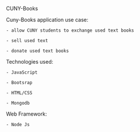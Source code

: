 CUNY-Books

Cuny-Books application use case:
	
	- allow CUNY students to exchange used text books

	- sell used text 

	- donate used text books

Technologies used:

	- JavaScript

	- Bootsrap

	- HTML/CSS

	- Mongodb

Web Framework:

	- Node Js



